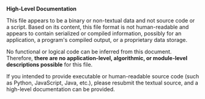 **High-Level Documentation**

This file appears to be a binary or non-textual data and not source code or a script. Based on its content, this file format is not human-readable and appears to contain serialized or compiled information, possibly for an application, a program's compiled output, or a proprietary data storage.

No functional or logical code can be inferred from this document. Therefore, **there are no application-level, algorithmic, or module-level descriptions possible** for this file.

If you intended to provide executable or human-readable source code (such as Python, JavaScript, Java, etc.), please resubmit the textual source, and a high-level documentation can be provided.